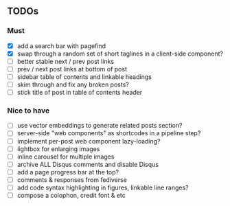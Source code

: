 ## TODOs

### Must
- [x] add a search bar with pagefind
- [x] swap through a random set of short taglines in a client-side component?
- [ ] better stable next / prev post links
- [ ] prev / next post links at bottom of post
- [ ] sidebar table of contents and linkable headings
- [ ] skim through and fix any broken posts?
- [ ] stick title of post in table of contents header

### Nice to have
- [ ] use vector embeddings to generate related posts section?
- [ ] server-side "web components" as shortcodes in a pipeline step?
- [ ] implement per-post web component lazy-loading?
- [ ] lightbox for enlarging images
- [ ] inline carousel for multiple images
- [ ] archive ALL Disqus comments and disable Disqus
- [ ] add a page progress bar at the top?
- [ ] comments & responses from fediverse
- [ ] add code syntax highlighting in figures, linkable line ranges?
- [ ] compose a colophon, credit font & etc
